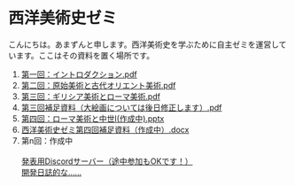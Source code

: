 # 西洋美術史ゼミ

こんにちは。あまずんと申します。西洋美術史を学ぶために自主ゼミを運営しています。ここはその資料を置く場所です。<br>

1. [第一回：イントロダクション.pdf](https://github.com/amazuun/Art_of_Europe/files/7860018/default.pdf)
2. [第二回：原始美術と古代オリエント美術.pdf](https://github.com/amazuun/Art_of_Europe/files/7939540/default.pdf)
3. [第三回：ギリシア美術とローマ美術.pdf](https://github.com/amazuun/Art_of_Europe/files/7964125/default.pdf)
4. [第三回補足資料（大絵画については後日修正します）.pdf](https://github.com/amazuun/Art_of_Europe/files/8004019/default.pdf)
5. [第四回：ローマ美術と中世I(作成中).pptx](https://github.com/amazuun/Art_of_Europe/files/8025634/I.pptx)
6. [西洋美術史ゼミ第四回補足資料（作成中）.docx](https://github.com/amazuun/Art_of_Europe/files/8025632/default.docx)
7. 第n回：作成中<br><br>
[発表用Discordサーバー（途中参加もOKです！）](https://discord.gg/YtEBb8YUps)<br>
[開発日誌的な……](https://unique-fuschia-0d1.notion.site/1d3e94d0c1024df8b13db556b7de5139?v=d6d0b097496040d3a457dde38b88a6f0)
